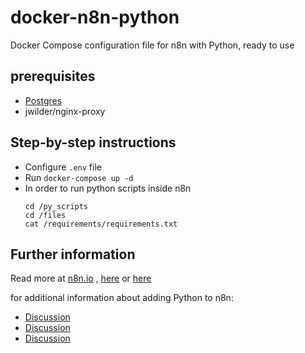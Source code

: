 # docker-n8n-python

Docker Compose configuration file for n8n with Python, ready to use

## prerequisites

- [Postgres](https://hub.docker.com/r/postgres/)
- jwilder/nginx-proxy

## Step-by-step instructions

- Configure `.env` file
- Run `docker-compose up -d`
- In order to run python scripts inside n8n
  ```shell
  cd /py_scripts
  cd /files
  cat /requirements/requirements.txt
  ```

## Further information

Read more
at [n8n.io](https://docs.n8n.io/getting-started/installation/advanced/server-setup.html#docker-compose-example)
, [here](https://github.com/n8n-io/n8n/blob/master/docker/compose/withPostgres/docker-compose.yml)
or [here](https://github.com/n8n-io/n8n/blob/master/docker/images/n8n/README.md)

for additional information about adding Python to n8n:

- [Discussion](https://community.n8n.io/t/run-shell-script/2073)
- [Discussion](https://community.n8n.io/t/running-a-python-script-thats-in-a-virtualenv/6354)
- [Discussion](https://community.n8n.io/t/running-python-with-n8n/5715/7)
